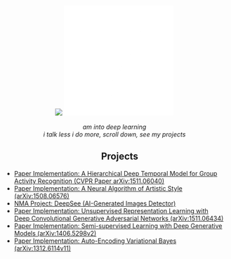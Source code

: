 <p align="center">
<img src="http://github-profile-summary-cards.vercel.app/api/cards/profile-details?username=mistaluai&theme=github_dark" />
  <img src="./240815616-7b282ec6-fcc3-4600-90a7-2c3140549f58.gif" width="250">
</p>

<p align="center">
  <em>am into deep learning</em>
</br>
  <em>i talk less i do more, scroll down, see my projects</em>
</p>

<ul>
 <h2 align="center">Projects</h2>
  
  <li><a href src='https://github.com/mistaluai/HierarchicalLSTMGroupRec'>
    Paper Implementation: A Hierarchical Deep Temporal Model for Group Activity Recognition (CVPR Paper arXiv:1511.06040)
  </a></li>
  
   <li><a href src='https://github.com/mistaluai/StyleTransfer'>
     Paper Implementation: A Neural Algorithm of Artistic Style (arXiv:1508.06576)
   </a></li>
  
   <li><a href src='https://github.com/mistaluai/DeepSee'>
     NMA Project: DeepSee (AI-Generated Images Detector)
   </a></li>

   <li><a href src='https://github.com/mistaluai/GANsImplementation/tree/master/DCGAN'>
     Paper Implementation: Unsupervised Representation Learning with Deep Convolutional Generative Adversarial Networks (arXiv:1511.06434)
   </a></li>

   <li><a href src='https://github.com/mistaluai/AutoencodersImplementation/tree/master/ConditionalVariationalAutoencoders'>
     Paper Implementation: Semi-supervised Learning with Deep Generative Models (arXiv:1406.5298v2)
   </a></li>

   <li><a href src='https://github.com/mistaluai/AutoencodersImplementation/tree/master/VariationalAutoencoder'>
     Paper Implementation: Auto-Encoding Variational Bayes (arXiv:1312.6114v11)
   </a></li>
   
</ul>

